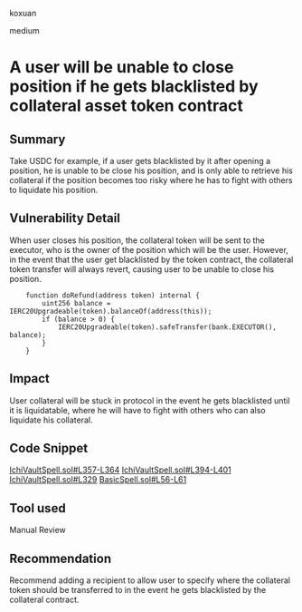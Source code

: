 koxuan

medium

# A user will be unable to close position if he gets blacklisted by collateral asset token contract

## Summary
Take USDC for example, if a user gets blacklisted by it after opening a position, he is unable to be close his position, and is only able to retrieve his collateral if the position becomes too risky where he has to fight with others to liquidate his position.

## Vulnerability Detail
When user closes his position, the collateral token will be sent to the executor, who is the owner of the position which will be the user. However, in the event that the user get blacklisted by the token contract, the collateral token transfer will always revert, causing user to be unable to close his position.

```solidity
    function doRefund(address token) internal {
        uint256 balance = IERC20Upgradeable(token).balanceOf(address(this));
        if (balance > 0) {
            IERC20Upgradeable(token).safeTransfer(bank.EXECUTOR(), balance);
        }
    }

```
## Impact
User collateral will be stuck in protocol in the event he gets blacklisted until it is liquidatable, where he will have to fight with others who can also liquidate his collateral.
## Code Snippet
[IchiVaultSpell.sol#L357-L364](https://github.com/sherlock-audit/2023-02-blueberry/blob/main/contracts/spell/IchiVaultSpell.sol#L357-L364)
[IchiVaultSpell.sol#L394-L401](https://github.com/sherlock-audit/2023-02-blueberry/blob/main/contracts/spell/IchiVaultSpell.sol#L394-L401)
[IchiVaultSpell.sol#L329](https://github.com/sherlock-audit/2023-02-blueberry/blob/main/contracts/spell/IchiVaultSpell.sol#L329)
[BasicSpell.sol#L56-L61](https://github.com/sherlock-audit/2023-02-blueberry/blob/main/contracts/spell/BasicSpell.sol#L56-L61)

## Tool used

Manual Review

## Recommendation

Recommend adding a recipient to allow user to specify where the collateral token should be transferred to in the event he gets blacklisted by the collateral contract.
